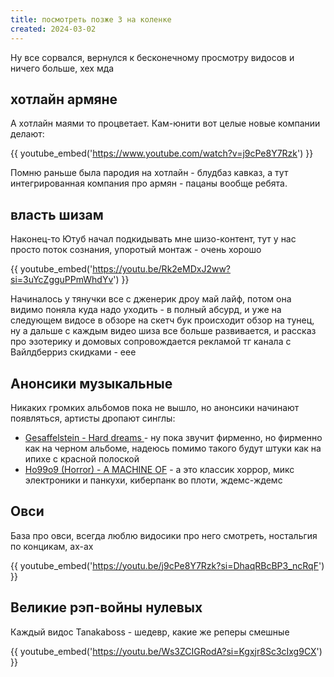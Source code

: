 ```yaml
---
title: посмотреть позже 3 на коленке
created: 2024-03-02
---
```


Ну все сорвался, вернулся к бесконечному просмотру видосов и ничего больше, хех мда

## хотлайн армяне

А хотлайн маями то процветает. Кам-юнити вот целые новые компании делают:

{{ youtube_embed('https://www.youtube.com/watch?v=j9cPe8Y7Rzk') }}

Помню раньше была пародия на хотлайн - блудбаз кавказ, а тут интегрированная компания про армян - пацаны вообще ребята.

## власть шизам

Наконец-то Ютуб начал подкидывать мне шизо-контент, тут у нас просто поток сознания, упоротый монтаж - очень хорошо

{{ youtube_embed('https://youtu.be/Rk2eMDxJ2ww?si=3uYcZgguPPmWhdYv') }}

Начиналось у тянучки все с дженерик дроу май лайф, потом она видимо поняла куда надо уходить - в полный абсурд, и уже на
следующем видосе в обзоре на скетч бук происходит обзор на тунец, ну а дальше с каждым видео шиза все больше
развивается, и рассказ про эзотерику и домовых сопровождается рекламой тг канала с Вайлдберриз скидками - еее

## Анонсики музыкальные

Никаких громких альбомов пока не вышло, но анонсики начинают появляться, артисты дропают синглы:

- [Gesaffelstein - Hard dreams ](https://youtu.be/4HnUmZOjsyU?si=vvXN9mfkQq4sUGni) - ну пока звучит фирменно, но фирменно
  как на черном альбоме, надеюсь помимо такого будут штуки как на ипихе с красной полоской
- [Ho99o9 (Horror) - A MACHINE OF](https://youtu.be/JzKmIyOOyXM?si=5ev6xl8Gri-skbeh)  - а это классик хоррор, микс
  электроники и панкухи, киберпанк во плоти, ждемс-ждемс

## Овси

База про овси, всегда люблю видосики про него смотреть, ностальгия по концикам, ах-ах

{{ youtube_embed('https://youtu.be/j9cPe8Y7Rzk?si=DhaqRBcBP3_ncRqF') }}

## Великие рэп-войны нулевых

Каждый видос Tanakaboss - шедевр, какие же реперы смешные

{{ youtube_embed('https://youtu.be/Ws3ZCIGRodA?si=Kgxjr8Sc3cIxg9CX') }}